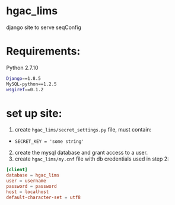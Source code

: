 # hgac_lims
django site to serve seqConfig

# Requirements:
Python 2.7.10
```bash
Django==1.8.5
MySQL-python==1.2.5
wsgiref==0.1.2
```

# set up site:
1. create ```hgac_lims/secret_settings.py``` file, must contain:
  - ```SECRET_KEY = 'some string'```
2. create the mysql database and grant access to a user.
3. create ```hgac_lims/my.cnf``` file with db credentials used in step 2:
```cnf
[client]
database = hgac_lims
user = username
password = password
host = localhost
default-character-set = utf8
```


